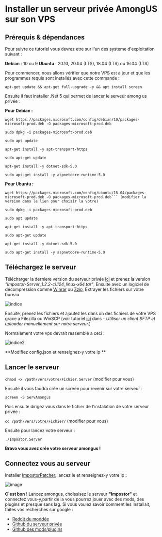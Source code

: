 # Installer un serveur privée AmongUS sur son VPS
## Prérequis & dépendances 

Pour suivre ce tutoriel vous devrez etre sur l'un des systeme d'exploitation suivant : 

**Debian** : 10 ou 9
**Ubuntu** :  20.10,   20.04 (LTS),  18.04 (LTS) ou 16.04 (LTS)

Pour commencer, nous allons vérifier que notre VPS est à jour et que les programmes requis sont installés avec cette commande : 

 ``apt-get update && apt-get full-upgrade -y && apt install screen``

Ensuite il faut installer .Net 5 qui permet de lancer le serveur among us privée :

**Pour Debian :**

```
wget https://packages.microsoft.com/config/debian/10/packages-microsoft-prod.deb -O packages-microsoft-prod.deb

sudo dpkg -i packages-microsoft-prod.deb

sudo apt update

apt-get install -y apt-transport-https

sudo apt-get update

apt-get install -y dotnet-sdk-5.0

sudo apt-get install -y aspnetcore-runtime-5.0
```

**Pour Ubuntu :**

```
wget https://packages.microsoft.com/config/ubuntu/18.04/packages-microsoft-prod.deb -O packages-microsoft-prod.deb``` (modifier la version dans le lien pour choisir la votre)

sudo dpkg -i packages-microsoft-prod.deb

sudo apt update

apt-get install -y apt-transport-https

sudo apt-get update

apt-get install -y dotnet-sdk-5.0

sudo apt-get install -y aspnetcore-runtime-5.0
```

## Téléchargez le serveur

Télécharger la derniere version du serveur privée [ici](https://ci.appveyor.com/project/Impostor/Impostor/branch/dev/artifacts) et prenez la version *"Impostor-Server_1.2.2-ci.124_linux-x64.tar"*, Ensuite avec un logiciel de décompression comme [Winrar](https://www.win-rar.com/start.html?&L=10) ou  [Zzip](https://www.01net.com/telecharger/windows/Utilitaire/compression_et_decompression/fiches/101457.html), Extrayer les fichiers sur votre bureau 

![indice](https://www.zupimages.net/up/21/03/hivs.png)

Ensuite, prenez les fichiers et ajoutez les dans un des fichiers de votre VPS grace a Filezilla ou WinSCP (voir tutoriel  [ici](https://github.com/Skoali/aide/blob/master/vps/Comment%20installer%20un%20serveur%20Minecraft%20sur%20son%20VPS.md) dans *- Utiliser un client SFTP et uploader manuellement sur notre serveur.*)

Normalement votre vps devrait ressemblé a ceci :

![indice2](https://zupimages.net/up/21/03/3o4a.png)

**Modifiez config.json et renseignez-y votre ip **

## Lancer le serveur

```chmod +x /path/vers/votre/Fichier.Server``` (modifier pour vous)

Ensuite il vous faudra crée un screen pour revenir sur votre serveur :

```screen -S ServAmongus```

Puis ensuite dirigez vous dans le fichier de l'instalation de votre serveur privée :

```cd /path/vers/votre/Fichier/``` (modifier pour vous)

Ensuite pour lancez votre serveur :

```./Impostor.Server```

**Bravo vous avez crée votre serveur amongus !**

## Connectez vous au serveur

Installer [ImpostorPatcher](https://ci.appveyor.com/api/buildjobs/1g7x9s6vkvr5wbqm/artifacts/build%2FImpostor-Patcher_1.2.2-ci.124_win-x64.zip), lancez le et renseignez-y votre ip :

![image](https://media.discordapp.net/attachments/790174003557957693/790300142048641044/unknown.png)

**C'est bon !** Lancez amongus, choissisez le serveur **"Impostor"** et connectez vous-y,partir de la vous pourrez jouer avec des mods, des plugins et presque sans lag. Si vous voulez savoir comment les installait, faites vos recherches sur google :

- [Reddit du moddée](https://www.reddit.com/r/AmongUsMods/)
- [Github du serveur privée](https://github.com/Impostor/Impostor)
- [Github des mods/plugins](https://github.com/topics/among-us)
